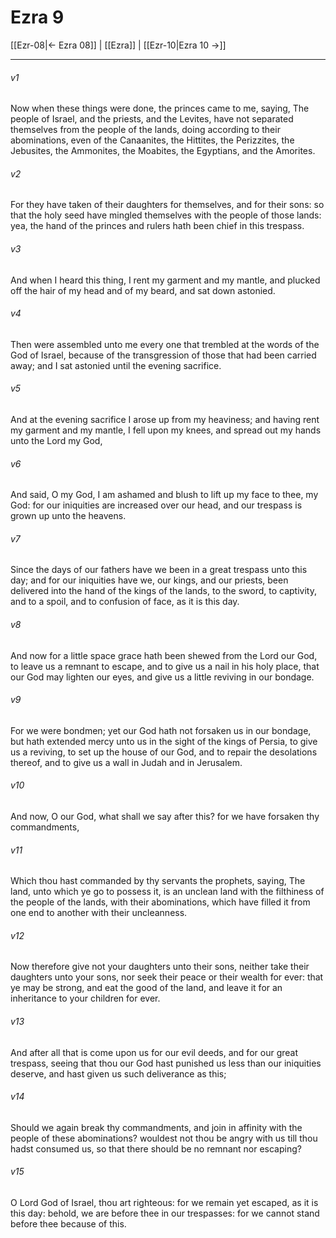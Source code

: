 # Ezra 9

[[Ezr-08|← Ezra 08]] | [[Ezra]] | [[Ezr-10|Ezra 10 →]]
***

###### v1
Now when these things were done, the princes came to me, saying, The people of Israel, and the priests, and the Levites, have not separated themselves from the people of the lands, doing according to their abominations, even of the Canaanites, the Hittites, the Perizzites, the Jebusites, the Ammonites, the Moabites, the Egyptians, and the Amorites.
###### v2
For they have taken of their daughters for themselves, and for their sons: so that the holy seed have mingled themselves with the people of those lands: yea, the hand of the princes and rulers hath been chief in this trespass.
###### v3
And when I heard this thing, I rent my garment and my mantle, and plucked off the hair of my head and of my beard, and sat down astonied.
###### v4
Then were assembled unto me every one that trembled at the words of the God of Israel, because of the transgression of those that had been carried away; and I sat astonied until the evening sacrifice.
###### v5
And at the evening sacrifice I arose up from my heaviness; and having rent my garment and my mantle, I fell upon my knees, and spread out my hands unto the Lord my God,
###### v6
And said, O my God, I am ashamed and blush to lift up my face to thee, my God: for our iniquities are increased over our head, and our trespass is grown up unto the heavens.
###### v7
Since the days of our fathers have we been in a great trespass unto this day; and for our iniquities have we, our kings, and our priests, been delivered into the hand of the kings of the lands, to the sword, to captivity, and to a spoil, and to confusion of face, as it is this day.
###### v8
And now for a little space grace hath been shewed from the Lord our God, to leave us a remnant to escape, and to give us a nail in his holy place, that our God may lighten our eyes, and give us a little reviving in our bondage.
###### v9
For we were bondmen; yet our God hath not forsaken us in our bondage, but hath extended mercy unto us in the sight of the kings of Persia, to give us a reviving, to set up the house of our God, and to repair the desolations thereof, and to give us a wall in Judah and in Jerusalem.
###### v10
And now, O our God, what shall we say after this? for we have forsaken thy commandments,
###### v11
Which thou hast commanded by thy servants the prophets, saying, The land, unto which ye go to possess it, is an unclean land with the filthiness of the people of the lands, with their abominations, which have filled it from one end to another with their uncleanness.
###### v12
Now therefore give not your daughters unto their sons, neither take their daughters unto your sons, nor seek their peace or their wealth for ever: that ye may be strong, and eat the good of the land, and leave it for an inheritance to your children for ever.
###### v13
And after all that is come upon us for our evil deeds, and for our great trespass, seeing that thou our God hast punished us less than our iniquities deserve, and hast given us such deliverance as this;
###### v14
Should we again break thy commandments, and join in affinity with the people of these abominations? wouldest not thou be angry with us till thou hadst consumed us, so that there should be no remnant nor escaping?
###### v15
O Lord God of Israel, thou art righteous: for we remain yet escaped, as it is this day: behold, we are before thee in our trespasses: for we cannot stand before thee because of this. 
